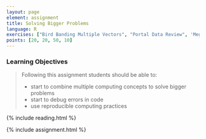 ```yaml
---
layout: page
element: assignment
title: Solving Bigger Problems
language: R
exercises: ["Bird Banding Multiple Vectors", "Portal Data Review", 'Megafaunal Extinction', 'Check That Your Code Runs']
points: [20, 20, 50, 10]
---
```


### Learning Objectives

> Following this assignment students should be able to:
>
> - start to combine multiple computing concepts to solve bigger problems
> - start to debug errors in code 
> - use reproducible computing practices

{% include reading.html %}

{% include assignment.html %}
